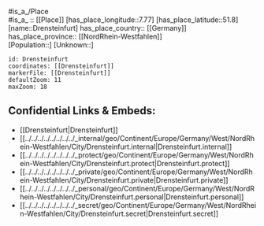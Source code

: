 ﻿---
location: [51.8,7.77] 
mapzoom: [7,12] 
mapmarker: city 
type: City
tags:
- geo/City


SpocWebEntityId: 29880
isDeleted: false
confidential: public

---
#is_a_/Place  
#is_a_ :: [[Place]] 
[has_place_longitude::7.77] 
[has_place_latitude::51.8] 
[name::Drensteinfurt] 
has_place_country:: [[Germany]]  
has_place_province:: [[NordRhein-Westfahlen]]  
[Population::] 
[Unknown::] 


```leaflet
id: Drensteinfurt
coordinates: [[Drensteinfurt]] 
markerFile: [[Drensteinfurt]] 
defaultZoom: 11 
maxZoom: 18
```


## Confidential Links & Embeds: 
- [[Drensteinfurt|Drensteinfurt]]  
- [[../../../../../../../../_internal/geo/Continent/Europe/Germany/West/NordRhein-Westfahlen/City/Drensteinfurt.internal|Drensteinfurt.internal]] 
- [[../../../../../../../../_protect/geo/Continent/Europe/Germany/West/NordRhein-Westfahlen/City/Drensteinfurt.protect|Drensteinfurt.protect]] 
- [[../../../../../../../../_private/geo/Continent/Europe/Germany/West/NordRhein-Westfahlen/City/Drensteinfurt.private|Drensteinfurt.private]] 
- [[../../../../../../../../_personal/geo/Continent/Europe/Germany/West/NordRhein-Westfahlen/City/Drensteinfurt.personal|Drensteinfurt.personal]] 
- [[../../../../../../../../_secret/geo/Continent/Europe/Germany/West/NordRhein-Westfahlen/City/Drensteinfurt.secret|Drensteinfurt.secret]] 
